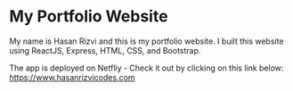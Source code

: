 # My Portfolio Website

My name is Hasan Rizvi and this is my portfolio website. I built this website using ReactJS, Express, HTML, CSS, and Bootstrap.

The app is deployed on Netfliy - Check it out by clicking on this link below:
https://www.hasanrizvicodes.com
